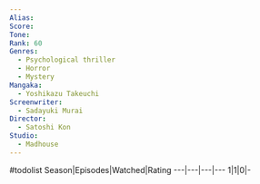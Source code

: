 ```yaml
---
Alias:
Score:
Tone: 
Rank: 60
Genres:
  - Psychological thriller
  - Horror
  - Mystery
Mangaka:
  - Yoshikazu Takeuchi
Screenwriter:
  - Sadayuki Murai
Director:
  - Satoshi Kon
Studio:
  - Madhouse
---
```

#todolist
Season|Episodes|Watched|Rating
---|---|---|---
1|1|0|-
